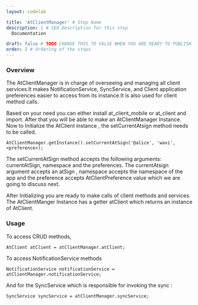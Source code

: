 ```yaml
---
layout: codelab

title: 'AtClientManager' # Step Name
description: | # SEO Description for this step
  Documentation

draft: false # TODO CHANGE THIS TO FALSE WHEN YOU ARE READY TO PUBLISH THE PAGE
order: 2 # Ordering of the steps
---
```



### Overview

The AtClientManager is in charge of overseeing and managing all client services.It makes NotificationService, SyncService, and Client application preferences easier to access from its instance.It is also used for client method calls.


Based on your need you can either  install at_client_mobile or at_client and import. After that you will be able to make an AtClientManager Instance. Now to Initialize the AtClient instance , the setCurrentAtsign method needs to be called.

```
AtClientManager.getInstance().setCurrentAtSign('@alice', 'wavi', <preference>);
```

 The setCurrentAtSign method accepts the following arguments: currentAtSign, namespace and the preferences. The currentAtsign argument accepts an atSign , namespace accepts the namespace of the app and the preference accepts AtClientPreference value which we are going to discuss next.

After Initializing you are ready to make calls of client methods and services. The AtClientManger Instance has a getter atClient which returns an instance of AtClient. 

### Usage

To access CRUD methods,
```
AtClient atClient = atClientManager.atClient;
```

To access NotificationService methods 

```
NotificationService notificationService = atClientManager.notificationService;
```

And for the SyncService which is responsible for invoking the sync :

```
SyncService syncService = atClientManager.syncService;
```